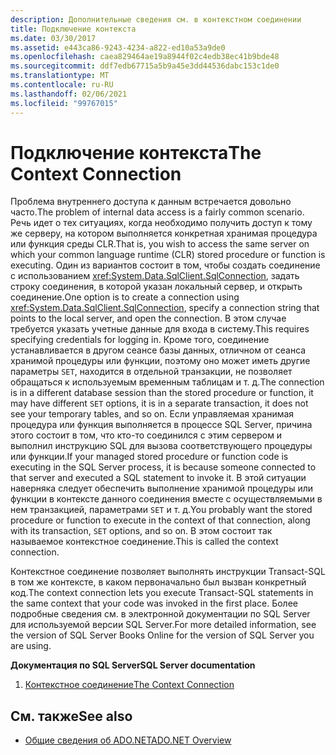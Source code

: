 ```yaml
---
description: Дополнительные сведения см. в контекстном соединении
title: Подключение контекста
ms.date: 03/30/2017
ms.assetid: e443ca86-9243-4234-a822-ed10a53a9de0
ms.openlocfilehash: caea829464ae19a8944f02c4edb38ec41b9bde48
ms.sourcegitcommit: ddf7edb67715a5b9a45e3dd44536dabc153c1de0
ms.translationtype: MT
ms.contentlocale: ru-RU
ms.lasthandoff: 02/06/2021
ms.locfileid: "99767015"
---
```

# <a name="the-context-connection"></a><span data-ttu-id="3bd8e-103">Подключение контекста</span><span class="sxs-lookup"><span data-stu-id="3bd8e-103">The Context Connection</span></span>

<span data-ttu-id="3bd8e-104">Проблема внутреннего доступа к данным встречается довольно часто.</span><span class="sxs-lookup"><span data-stu-id="3bd8e-104">The problem of internal data access is a fairly common scenario.</span></span> <span data-ttu-id="3bd8e-105">Речь идет о тех ситуациях, когда необходимо получить доступ к тому же серверу, на котором выполняется конкретная хранимая процедура или функция среды CLR.</span><span class="sxs-lookup"><span data-stu-id="3bd8e-105">That is, you wish to access the same server on which your common language runtime (CLR) stored procedure or function is executing.</span></span> <span data-ttu-id="3bd8e-106">Один из вариантов состоит в том, чтобы создать соединение с использованием <xref:System.Data.SqlClient.SqlConnection>, задать строку соединения, в которой указан локальный сервер, и открыть соединение.</span><span class="sxs-lookup"><span data-stu-id="3bd8e-106">One option is to create a connection using <xref:System.Data.SqlClient.SqlConnection>, specify a connection string that points to the local server, and open the connection.</span></span> <span data-ttu-id="3bd8e-107">В этом случае требуется указать учетные данные для входа в систему.</span><span class="sxs-lookup"><span data-stu-id="3bd8e-107">This requires specifying credentials for logging in.</span></span> <span data-ttu-id="3bd8e-108">Кроме того, соединение устанавливается в другом сеансе базы данных, отличном от сеанса хранимой процедуры или функции, поэтому оно может иметь другие параметры `SET`, находится в отдельной транзакции, не позволяет обращаться к используемым временным таблицам и т. д.</span><span class="sxs-lookup"><span data-stu-id="3bd8e-108">The connection is in a different database session than the stored procedure or function, it may have different `SET` options, it is in a separate transaction, it does not see your temporary tables, and so on.</span></span> <span data-ttu-id="3bd8e-109">Если управляемая хранимая процедура или функция выполняется в процессе SQL Server, причина этого состоит в том, что кто-то соединился с этим сервером и выполнил инструкцию SQL для вызова соответствующего процедуры или функции.</span><span class="sxs-lookup"><span data-stu-id="3bd8e-109">If your managed stored procedure or function code is executing in the SQL Server process, it is because someone connected to that server and executed a SQL statement to invoke it.</span></span> <span data-ttu-id="3bd8e-110">В этой ситуации наверняка следует обеспечить выполнение хранимой процедуры или функции в контексте данного соединения вместе с осуществляемыми в нем транзакцией, параметрами `SET` и т. д.</span><span class="sxs-lookup"><span data-stu-id="3bd8e-110">You probably want the stored procedure or function to execute in the context of that connection, along with its transaction, `SET` options, and so on.</span></span> <span data-ttu-id="3bd8e-111">В этом состоит так называемое контекстное соединение.</span><span class="sxs-lookup"><span data-stu-id="3bd8e-111">This is called the context connection.</span></span>  
  
 <span data-ttu-id="3bd8e-112">Контекстное соединение позволяет выполнять инструкции Transact-SQL в том же контексте, в каком первоначально был вызван конкретный код.</span><span class="sxs-lookup"><span data-stu-id="3bd8e-112">The context connection lets you execute Transact-SQL statements in the same context that your code was invoked in the first place.</span></span> <span data-ttu-id="3bd8e-113">Более подробные сведения см. в электронной документации по SQL Server для используемой версии SQL Server.</span><span class="sxs-lookup"><span data-stu-id="3bd8e-113">For more detailed information, see the version of SQL Server Books Online for the version of SQL Server you are using.</span></span>  
  
 <span data-ttu-id="3bd8e-114">**Документация по SQL Server**</span><span class="sxs-lookup"><span data-stu-id="3bd8e-114">**SQL Server documentation**</span></span>  
  
1. [<span data-ttu-id="3bd8e-115">Контекстное соединение</span><span class="sxs-lookup"><span data-stu-id="3bd8e-115">The Context Connection</span></span>](/sql/relational-databases/clr-integration/data-access/context-connection)  
  
## <a name="see-also"></a><span data-ttu-id="3bd8e-116">См. также</span><span class="sxs-lookup"><span data-stu-id="3bd8e-116">See also</span></span>

- [<span data-ttu-id="3bd8e-117">Общие сведения об ADO.NET</span><span class="sxs-lookup"><span data-stu-id="3bd8e-117">ADO.NET Overview</span></span>](../ado-net-overview.md)
